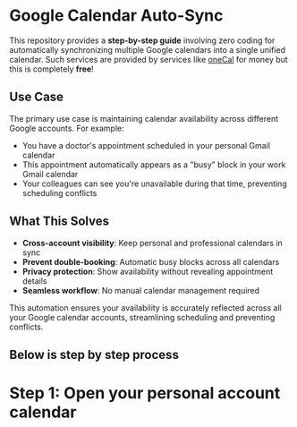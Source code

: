 # Google Calendar Auto-Sync

This repository provides a **step-by-step guide** involving zero coding for automatically synchronizing multiple Google calendars into a single unified calendar. Such services are provided by services like [oneCal](https://www.onecal.io/) for money but this is completely **free**!

## Use Case

The primary use case is maintaining calendar availability across different Google accounts. For example:

- You have a doctor's appointment scheduled in your personal Gmail calendar
- This appointment automatically appears as a "busy" block in your work Gmail calendar  
- Your colleagues can see you're unavailable during that time, preventing scheduling conflicts

## What This Solves

- **Cross-account visibility**: Keep personal and professional calendars in sync
- **Prevent double-booking**: Automatic busy blocks across all calendars
- **Privacy protection**: Show availability without revealing appointment details
- **Seamless workflow**: No manual calendar management required

This automation ensures your availability is accurately reflected across all your Google calendar accounts, streamlining scheduling and preventing conflicts.

## Below is step by step process

# Step 1: Open your personal account calendar

